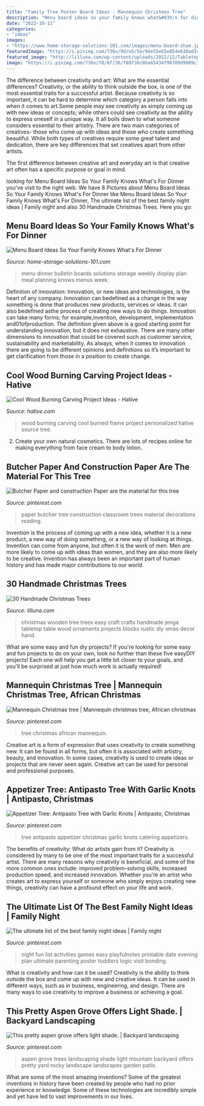 ```yaml
---
title: "Family Tree Poster Board Ideas : Mannequin Christmas Tree"
description: "Menu board ideas so your family knows what&#039;s for dinner"
date: "2022-10-11"
categories:
- "ideas"
images:
- "https://www.home-storage-solutions-101.com/images/menu-board-shae.jpg"
featuredImage: "https://i.pinimg.com/736x/9d/e5/5e/9de55eb5e854e630ad344c20e1661e58--light-shades-aspen.jpg"
featured_image: "http://lilluna.com/wp-content/uploads/2012/12/Tabletop-Wooden-Tree.jpg"
image: "https://i.pinimg.com/736x/f8/8f/36/f88f36c0ba65434f90709d9009c3cdca--butcher-paper-paper-trees.jpg"
---
```



The difference between creativity and art: What are the essential differences?
Creativity, or the ability to think outside the box, is one of the most essential traits for a successful artist. Because creativity is so important, it can be hard to determine which category a person falls into when it comes to art.Some people may see creativity as simply coming up with new ideas or concepts; while others could see creativity as the ability to express oneself in a unique way. It all boils down to what someone considers essential to their artistry.
There are two main categories of creatives- those who come up with ideas and those who create something beautiful. While both types of creatives require some great talent and dedication, there are key differences that set creatives apart from other artists. 

The first difference between creative art and everyday art is that creative art often has a specific purpose or goal in mind.

	

		
looking for Menu Board Ideas So Your Family Knows What&#039;s For Dinner you've visit to the right web. We have 8 Pictures about Menu Board Ideas So Your Family Knows What&#039;s For Dinner like Menu Board Ideas So Your Family Knows What&#039;s For Dinner, The ultimate list of the best family night ideas | Family night and also 30 Handmade Christmas Trees. Here you go:
		
    
## Menu Board Ideas So Your Family Knows What&#039;s For Dinner

<img loading=lazy src="https://www.home-storage-solutions-101.com/images/menu-board-shae.jpg" onerror="this.onerror=null;this.src='https://tse3.mm.bing.net/th?id=OIP.S-t01gKUU6uf22ExI7tQoAHaMF&amp;pid=15.1';" alt="Menu Board Ideas So Your Family Knows What&#039;s For Dinner">

_Source: home-storage-solutions-101.com_

>menu dinner bulletin boards solutions storage weekly display plan meal planning knows menus week. 

	

Definition of innovation:
Innovation, or new ideas and technologies, is the heart of any company. Innovation can bedefined as a change in the way something is done that produces new products, services or ideas. It can also bedefined asthe process of creating new ways to do things. Innovation can take many forms; for example,invention, development, implementation and01ofproduction.
The definition given above is a good starting point for understanding innovation, but it does not exhaustive. There are many other dimensions to innovation that could be covered such as customer service, sustainability and marketability. As always, when it comes to innovation there are going to be different opinions and definitions so it’s important to get clarification from those in a position to create change.

    
## Cool Wood Burning Carving Project Ideas - Hative

<img loading=lazy src="https://hative.com/wp-content/uploads/2015/01/wood-burning/9-wood-burning.jpg" onerror="this.onerror=null;this.src='https://tse1.mm.bing.net/th?id=OIP.Zdhb1LiotuV_zqq9_WnK-wHaJ4&amp;pid=15.1';" alt="Cool Wood Burning Carving Project Ideas - Hative">

_Source: hative.com_

>wood burning carving cool burned frame project personalized hative source tree. 

	

2. Create your own natural cosmetics. There are lots of recipes online for making everything from face cream to body lotion.

    
## Butcher Paper And Construction Paper Are The Material For This Tree

<img loading=lazy src="https://i.pinimg.com/736x/f8/8f/36/f88f36c0ba65434f90709d9009c3cdca--butcher-paper-paper-trees.jpg" onerror="this.onerror=null;this.src='https://tse2.mm.bing.net/th?id=OIP.Nb2HGUS4J7jIPtgPnM-ZYgHaJ6&amp;pid=15.1';" alt="Butcher Paper and construction Paper are the material for this tree">

_Source: pinterest.com_

>paper butcher tree construction classroom trees material decorations reading. 

	

Invention is the process of coming up with a new idea, whether it is a new product, a new way of doing something, or a new way of looking at things. Invention can come from anyone, but often it is the work of men. Men are more likely to come up with ideas than women, and they are also more likely to be creative. Invention has always been an important part of human history and has made major contributions to our world.

    
## 30 Handmade Christmas Trees

<img loading=lazy src="http://lilluna.com/wp-content/uploads/2012/12/Tabletop-Wooden-Tree.jpg" onerror="this.onerror=null;this.src='https://tse1.mm.bing.net/th?id=OIP.fjK1nV0YyfqCWLiRdM6OQgHaLH&amp;pid=15.1';" alt="30 Handmade Christmas Trees">

_Source: lilluna.com_

>christmas wooden tree trees easy craft crafts handmade jenga tabletop table wood ornaments projects blocks rustic diy xmas decor hand. 

	

What are some easy and fun diy projects?
If you're looking for some easy and fun projects to do on your own, look no further than these five easyDIY projects! Each one will help you get a little bit closer to your goals, and you'll be surprised at just how much work is actually required!

    
## Mannequin Christmas Tree | Mannequin Christmas Tree, African Christmas

<img loading=lazy src="https://i.pinimg.com/736x/61/71/7c/61717c397df6aaf12391e8da5e797015.jpg" onerror="this.onerror=null;this.src='https://tse4.mm.bing.net/th?id=OIP.5ny5OEhZKSB63Z7tPRuEeAHaJ3&amp;pid=15.1';" alt="Mannequin Christmas tree | Mannequin christmas tree, African christmas">

_Source: pinterest.com_

>tree christmas african mannequin. 

	

Creative art is a form of expression that uses creativity to create something new. It can be found in all forms, but often it is associated with artistry, beauty, and innovation. In some cases, creativity is used to create ideas or projects that are never seen again. Creative art can be used for personal and professional purposes.

    
## Appetizer Tree: Antipasto Tree With Garlic Knots | Antipasto, Christmas

<img loading=lazy src="https://i.pinimg.com/736x/50/d6/fc/50d6fc9c81d206e2f729f4b1b44d373f.jpg" onerror="this.onerror=null;this.src='https://tse4.mm.bing.net/th?id=OIP.nXlhD6AtqMQJoJKdwCLDjAHaLH&amp;pid=15.1';" alt="Appetizer Tree: Antipasto Tree with Garlic Knots | Antipasto, Christmas">

_Source: pinterest.com_

>tree antipasto appetizer christmas garlic knots catering appetizers. 

	

The benefits of creativity: What do artists gain from it?
Creativity is considered by many to be one of the most important traits for a successful artist. There are many reasons why creativity is beneficial, and some of the more common ones include: improved problem-solving skills, increased production speed, and increased innovation. Whether you’re an artist who creates art to express yourself or someone who simply enjoys creating new things, creativity can have a profound effect on your life and work.

    
## The Ultimate List Of The Best Family Night Ideas | Family Night

<img loading=lazy src="https://i.pinimg.com/736x/e0/f2/37/e0f2370e9645ea43ac0b3776c5592736.jpg" onerror="this.onerror=null;this.src='https://tse3.mm.bing.net/th?id=OIP.tnYZMzc9Rf5Ecg0Ta8D2tgHaLH&amp;pid=15.1';" alt="The ultimate list of the best family night ideas | Family night">

_Source: pinterest.com_

>night fun list activities games easy playfulnotes printable date evening plan ultimate parenting poster toddlers logic visit bonding. 

	

What is creativity and how can it be used?
Creativity is the ability to think outside the box and come up with new and creative ideas. It can be used in different ways, such as in business, engineering, and design. There are many ways to use creativity to improve a business or achieving a goal.

    
## This Pretty Aspen Grove Offers Light Shade. | Backyard Landscaping

<img loading=lazy src="https://i.pinimg.com/736x/9d/e5/5e/9de55eb5e854e630ad344c20e1661e58--light-shades-aspen.jpg" onerror="this.onerror=null;this.src='https://tse3.mm.bing.net/th?id=OIP.pAZympJXSW4N8mU8OJp2vwHaJ3&amp;pid=15.1';" alt="This pretty aspen grove offers light shade. | Backyard landscaping">

_Source: pinterest.com_

>aspen grove trees landscaping shade light mountain backyard offers pretty yard rocky landscape landscapes garden patio. 

	

What are some of the most amazing inventions?
Some of the greatest inventions in history have been created by people who had no prior experience or knowledge. Some of these technologies are incredibly simple and yet have led to vast improvements in our lives.

